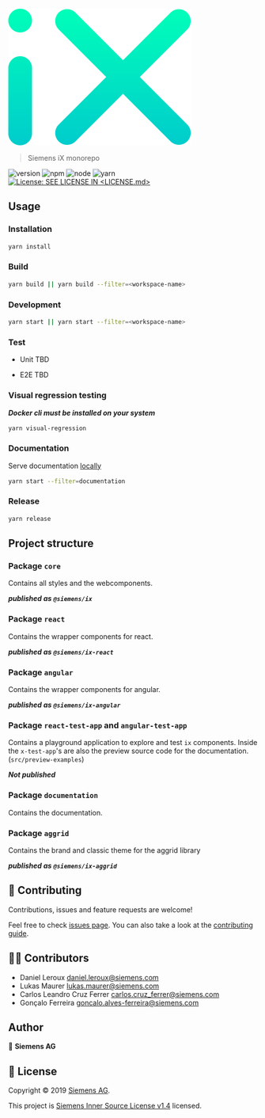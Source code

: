 ![iX](./logo.svg)

> Siemens iX monorepo

![version](https://img.shields.io/badge/version-0.0.0-green.svg)
![npm](https://img.shields.io/badge/npm-%3E%3D8.x.x-blue.svg)
![node](https://img.shields.io/badge/node-%3E%3D16.16.x-blue.svg) 
![yarn](https://img.shields.io/badge/yarn->=1.x.x-blue.svg)
[![License: SEE LICENSE IN <LICENSE.md>](https://img.shields.io/badge/License-SEE%20LICENSE%20IN%20LICENSE.md-yellow.svg)](https://***REMOVED***/siemens-ix/siemens-ix/-/blob/main/LICENSE.md)


## Usage

### Installation

```sh
yarn install
```

### Build
```sh
yarn build || yarn build --filter=<workspace-name>
```

### Development
```sh
yarn start || yarn start --filter=<workspace-name>
```

### Test

- Unit TBD

- E2E TBD

### Visual regression testing

**_Docker cli must be installed on your system_**

```sh
yarn visual-regression
```

### Documentation

Serve documentation [locally](http://localhost:3000/siemens-ix/)

```sh
yarn start --filter=documentation
```

### Release

```sh
yarn release
```

## Project structure

### Package `core`

Contains all styles and the webcomponents.

**_published as `@siemens/ix`_**

### Package `react`

Contains the wrapper components for react.

**_published as `@siemens/ix-react`_**

### Package `angular`

Contains the wrapper components for angular.

**_published as `@siemens/ix-angular`_**

### Package `react-test-app` and `angular-test-app`

Contains a playground application to explore and test `ix` components.
Inside the `x-test-app`'s are also the preview source code for the documentation. (`src/preview-examples`)

**_Not published_**

### Package `documentation`

Contains the documentation.

### Package `aggrid`

Contains the brand and classic theme for the aggrid library

**_published as `@siemens/ix-aggrid`_**

## 🤝 Contributing

Contributions, issues and feature requests are welcome!

Feel free to check [issues page](https://***REMOVED***/siemens-ix/siemens-ix/-/issues). You can also take a look at the [contributing guide](https://***REMOVED***/siemens-ix/siemens-ix/-/blob/main/CONTRIBUTING.md).

## 👨‍💻 Contributors

- Daniel Leroux <daniel.leroux@siemens.com>
- Lukas Maurer <lukas.maurer@siemens.com>
- Carlos Leandro Cruz Ferrer <carlos.cruz_ferrer@siemens.com>
- Gonçalo Ferreira <goncalo.alves-ferreira@siemens.com>

## Author

👤 **Siemens AG**

## 📝 License

Copyright © 2019 [Siemens AG](https://www.siemens.com/).

This project is [Siemens Inner Source License v1.4](https://***REMOVED***/siemens-ix/siemens-ix/-/blob/main/LICENSE.md) licensed.
